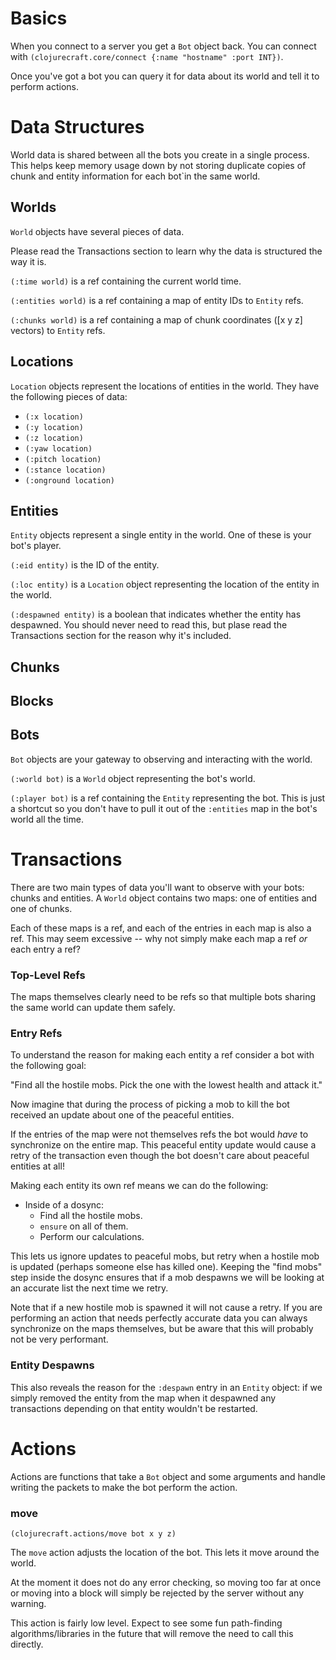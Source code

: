 Basics
======

When you connect to a server you get a `Bot` object back.  You can connect with
`(clojurecraft.core/connect {:name "hostname" :port INT})`.

Once you've got a bot you can query it for data about its world and tell it to
perform actions.

Data Structures
===============

World data is shared between all the bots you create in a single process.  This helps
keep memory usage down by not storing duplicate copies of chunk and entity
information for each bot`in the same world.

Worlds
------

`World` objects have several pieces of data.

Please read the Transactions section to learn why the data is structured the way it
is.

`(:time world)` is a ref containing the current world time.

`(:entities world)` is a ref containing a map of entity IDs to `Entity` refs.

`(:chunks world)` is a ref containing a map of chunk coordinates ([x y z] vectors)
to `Entity` refs.

Locations
---------

`Location` objects represent the locations of entities in the world.  They have the
following pieces of data:

* `(:x location)`
* `(:y location)`
* `(:z location)`
* `(:yaw location)`
* `(:pitch location)`
* `(:stance location)`
* `(:onground location)`

Entities
--------

`Entity` objects represent a single entity in the world.  One of these is your bot's
player.

`(:eid entity)` is the ID of the entity.

`(:loc entity)` is a `Location` object representing the location of the entity in the
world.

`(:despawned entity)` is a boolean that indicates whether the entity has despawned.
You should never need to read this, but plase read the Transactions section for the
reason why it's included.

Chunks
------

Blocks
------

Bots
----

`Bot` objects are your gateway to observing and interacting with the world.

`(:world bot)` is a `World` object representing the bot's world.

`(:player bot)` is a ref containing the `Entity` representing the bot.  This is just
a shortcut so you don't have to pull it out of the `:entities` map in the bot's world
all the time.

Transactions
============

There are two main types of data you'll want to observe with your bots: chunks and
entities.  A `World` object contains two maps: one of entities and one of chunks.

Each of these maps is a ref, and each of the entries in each map is also a ref.  This
may seem excessive -- why not simply make each map a ref *or* each entry a ref?

### Top-Level Refs

The maps themselves clearly need to be refs so that multiple bots sharing the same
world can update them safely.

### Entry Refs

To understand the reason for making each entity a ref consider a bot with the
following goal:

"Find all the hostile mobs.  Pick the one with the lowest health and attack it."

Now imagine that during the process of picking a mob to kill the bot received an
update about one of the peaceful entities.

If the entries of the map were not themselves refs the bot would *have* to
synchronize on the entire map.  This peaceful entity update would cause a retry of
the transaction even though the bot doesn't care about peaceful entities at all!

Making each entity its own ref means we can do the following:

* Inside of a dosync:
  * Find all the hostile mobs.
  * `ensure` on all of them.
  * Perform our calculations.

This lets us ignore updates to peaceful mobs, but retry when a hostile mob is updated
(perhaps someone else has killed one).  Keeping the "find mobs" step inside the
dosync ensures that if a mob despawns we will be looking at an accurate list the next
time we retry.

Note that if a new hostile mob is spawned it will not cause a retry.  If you are
performing an action that needs perfectly accurate data you can always synchronize
on the maps themselves, but be aware that this will probably not be very performant.

### Entity Despawns

This also reveals the reason for the `:despawn` entry in an `Entity` object: if we
simply removed the entity from the map when it despawned any transactions depending
on that entity wouldn't be restarted.

Actions
=======

Actions are functions that take a `Bot` object and some arguments and handle writing
the packets to make the bot perform the action.

### move

`(clojurecraft.actions/move bot x y z)`

The `move` action adjusts the location of the bot.  This lets it move around the
world.

At the moment it does not do any error checking, so moving too far at once or moving
into a block will simply be rejected by the server without any warning.

This action is fairly low level.  Expect to see some fun path-finding
algorithms/libraries in the future that will remove the need to call this directly.
